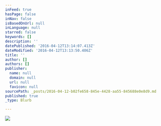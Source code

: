 ```yaml
---
inFeed: true
hasPage: false
inNav: false
isBasedOnUrl: null
inLanguage: null
starred: false
keywords: []
description: ''
datePublished: '2016-04-12T13:14:07.413Z'
dateModified: '2016-04-12T13:13:50.406Z'
title: ''
author: []
authors: []
publisher:
  name: null
  domain: null
  url: null
  favicon: null
sourcePath: _posts/2016-04-12-b02fe658-845e-4428-aa55-845688e0e8d9.md
published: true
_type: Blurb

---
```

![](https://the-grid-user-content.s3-us-west-2.amazonaws.com/4248c15b-5b51-41c0-9df2-76145a881092.png)
